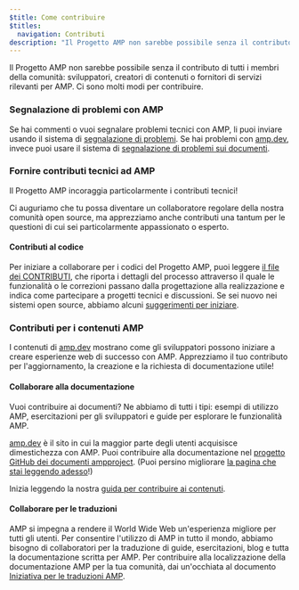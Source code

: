 ```yaml
---
$title: Come contribuire
$titles:
  navigation: Contributi
description: "Il Progetto AMP non sarebbe possibile senza il contributo di tutti i membri della comunità: sviluppatori, creatori di contenuti o fornitori di servizi rilevanti per AMP."
---
```


Il Progetto AMP non sarebbe possibile senza il contributo di tutti i membri della comunità: sviluppatori, creatori di contenuti o fornitori di servizi rilevanti per AMP. Ci sono molti modi per contribuire.

### Segnalazione di problemi con AMP

Se hai commenti o vuoi segnalare problemi tecnici con AMP, li puoi inviare usando il sistema di [segnalazione di problemi](https://github.com/ampproject/amphtml/issues). Se hai problemi con [amp.dev](https://amp.dev), invece puoi usare il sistema di [segnalazione di problemi sui documenti](https://github.com/ampproject/docs/issues).

### Fornire contributi tecnici ad AMP

Il Progetto AMP incoraggia particolarmente i contributi tecnici!

Ci auguriamo che tu possa diventare un collaboratore regolare della nostra comunità open source, ma apprezziamo anche contributi una tantum per le questioni di cui sei particolarmente appassionato o esperto.

#### Contributi al codice

Per iniziare a collaborare per i codici del Progetto AMP, puoi leggere [il file dei CONTRIBUTI](https://github.com/ampproject/amphtml/blob/master/CONTRIBUTING.md), che riporta i dettagli del processo attraverso il quale le funzionalità o le correzioni passano dalla progettazione alla realizzazione e indica come partecipare a progetti tecnici e discussioni. Se sei nuovo nei sistemi open source, abbiamo alcuni [suggerimenti per iniziare](https://github.com/ampproject/amphtml/blob/master/CONTRIBUTING.md#contributing-code).

### Contributi per i contenuti AMP

I contenuti di [amp.dev](https://amp.dev) mostrano come gli sviluppatori possono iniziare a creare esperienze web di successo con AMP. Apprezziamo il tuo contributo per l'aggiornamento, la creazione e la richiesta di documentazione utile!

#### Collaborare alla documentazione

Vuoi contribuire ai documenti? Ne abbiamo di tutti i tipi: esempi di utilizzo AMP, esercitazioni per gli sviluppatori e guide per esplorare le funzionalità AMP.

[amp.dev](https://amp.dev) è il sito in cui la maggior parte degli utenti acquisisce dimestichezza con AMP. Puoi contribuire alla documentazione nel [progetto GitHub dei documenti ampproject](https://github.com/ampproject/docs). (Puoi persino migliorare [la pagina che stai leggendo adesso](https://github.com/ampproject/docs/blob/master/content/docs/contribute/contribute.md)!)

Inizia leggendo la nostra [guida per contribuire ai contenuti](contribute-documentation/index.md?format=websites).

#### Collaborare per le traduzioni

AMP si impegna a rendere il World Wide Web un'esperienza migliore per tutti gli utenti. Per consentire l'utilizzo di AMP in tutto il mondo, abbiamo bisogno di collaboratori per la traduzione di guide, esercitazioni, blog e tutta la documentazione scritta per AMP. Per contribuire alla localizzazione della documentazione AMP per la tua comunità, dai un'occhiata al documento [Iniziativa per le traduzioni AMP](https://github.com/ampproject/docs/blob/master/TRANSLATIONS.md).

